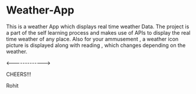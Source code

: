 # Weather-App
This is a weather App which displays real time weather Data. 
The project is a part of the self learning process and makes use of APIs to display the real time weather of any place.
Also for your ammusement , a weather icon picture is displayed along with reading , which changes depending on the weather.

<------------->

CHEERS!!!

Rohit
